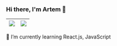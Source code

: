 ### Hi there, I'm Artem 👋
| <img align="center" src="https://github-readme-stats.vercel.app/api?username=artemmatiushenko1&count_private=true&show_icons=true&hide_border=true" /> | <img align="center" src="https://github-readme-stats.vercel.app/api/top-langs/?username=artemmatiushenko1&layout=compact&hide_border=true&langs_count=7" /> |
| ------------- | ------------- |

 🌱 I’m currently learning React.js, JavaScript
